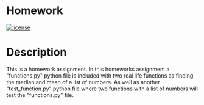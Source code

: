 # Homework
[![license](https://img.shields.io/badge/license-Apache%202.0-black)](https://github.com/JoanaArapi/Homework/blob/main/LICENSE)

# Description
This is a homework assignment.
In this homeworks assignment a "functions.py" python file is included with two real life functions as finding the median and mean of a list of numbers. 
As well as another "test_function.py" python file where two functions with a list of numbers will test the "functions.py" file.
